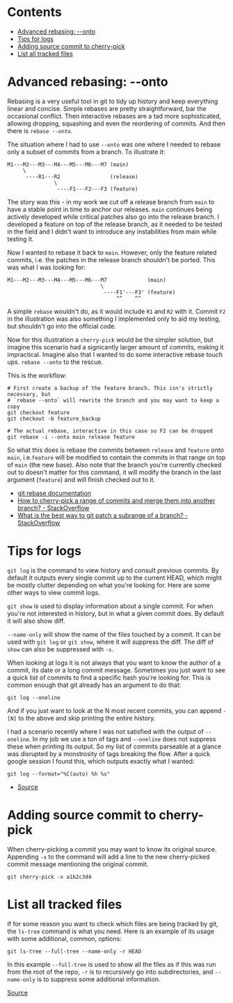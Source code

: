 # Contents

- [Advanced rebasing: --onto](#advanced-rebasing---onto)
- [Tips for logs](#tips-for-logs)
- [Adding source commit to cherry-pick](#adding-source-commit-to-cherry-pick)
- [List all tracked files](#list-all-tracked-files)

# Advanced rebasing: --onto

Rebasing is a very useful tool in git to tidy up history and keep everything linear and concise. Simple rebases are pretty straightforward, bar the occasional conflict. Then interactive rebases are a tad more sophisticated, allowing dropping, squashing and even the reordering of commits. And then there is `rebase --onto`.

The situation where I had to use `--onto` was one where I needed to rebase only a subset of commits from a branch. To illustrate it:

```
M1---M2---M3---M4---M5---M6---M7 (main)
     \
      ----R1---R2                (release)
               \
                ----F1---F2---F3 (feature)
```

The story was this - in my work we cut off a release branch from `main` to have a stable point in time to anchor our releases. `main` continues being actively developed while critical patches also go into the release branch. I developed a feature on top of the release branch, as it needed to be tested in the field and I didn't want to introduce any instabilities from main while testing it.

Now I wanted to rebase it back to `main`. However, only the feature related commits, i.e. the patches in the release branch shouldn't be ported. This was what I was looking for:

```
M1---M2---M3---M4---M5---M6---M7             (main)
                              \
                               ----F1'---F3' (feature)
                                   ^^    ^^
```

A simple `rebase` wouldn't do, as it would include `R1` and `R2` with it. Commit `F2` in the illustration was also something I implemented only to aid my testing, but shouldn't go into the official code.

Now for this illustration a `cherry-pick` would be the simpler solution, but imagine this scenario had a signicantly larger amount of commits, making it impractical. Imagine also that I wanted to do some interactive rebase touch ups. `rebase --onto` to the rescue.

This is the workflow:

```
# First create a backup of the feature branch. This isn's strictly necessary, but
# `rebase --onto` will rewrite the branch and you may want to keep a copy
git checkout feature
git checkout -b feature_backup

# The actual rebase, interactive in this case so F2 can be dropped
git rebase -i --onto main release feature
```

So what this does is rebase the commits between `release` and `feature` *onto* `main`, i.e.`feature` will be modified to contain the commits in that range on top of `main` (the new base). Also note that the branch you're currently checked out to doesn't matter for this command, it will modify the branch in the last argument (`feature`) and will finish checked out to it.

- [git rebase documentation](https://git-scm.com/docs/git-rebase#_description)
- [How to cherry-pick a range of commits and merge them into another branch? - StackOverflow](https://stackoverflow.com/a/1994491)
- [What is the best way to git patch a subrange of a branch? - StackOverflow](https://stackoverflow.com/a/510453)


# Tips for logs

`git log` is the command to view history and consult previous commits. By default it outputs every single commit up to the current HEAD, which might be mostly clutter depending on what you're looking for. Here are some other ways to view commit logs.

`git show` is used to display information about a single commit. For when you're not interested in history, but in what a given commit does. By default it will also show diff.

`--name-only` will show the name of the files touched by a commit. It can be used with `git log` or `git show`, where it will suppress the diff. The diff of `show` can also be suppressed with `-s`.

When looking at logs it is not always that you want to know the author of a commit, its date or a long commit message. Sometimes you just want to see a quick list of commits to find a specific hash you're looking for. This is common enough that git already has an argument to do that:

```
git log --oneline
```

And if you just want to look at the N most recent commits, you can append `-[N]` to the above and skip printing the entire history.

I had a scenario recently where I was not satisfied with the output of `--oneline`. In my job we use a ton of tags and `--oneline` does not suppress these when printing its output. So my list of commits parseable at a glance was disrupted by a monstrosity of tags breaking the flow. After a quick google session I found this, which outputs exactly what I wanted:

```
git log --format="%C(auto) %h %s"
```

- [Source](https://stackoverflow.com/a/44679666)


# Adding source commit to cherry-pick

When cherry-picking a commit you may want to know its original source. Appending `-x` to the command will add a line to the new cherry-picked commit message mentioning the original commit.

```
git cherry-pick -x a1b2c3d4
```

# List all tracked files

If for some reason you want to check which files are being tracked by git, the `ls-tree` command is what you need. Here is an example of its usage with some additional, common, options:

```
git ls-tree --full-tree --name-only -r HEAD
```

In this example `--full-tree` is used to show all the files as if this was run from the root of the repo, `-r` is to recursively go into subdirectories, and `--name-only` is to suppress some additional information.

[Source](https://tech.serhatteker.com/post/2022-01/git-list-tracked-files/)
